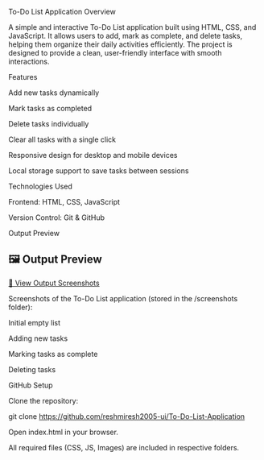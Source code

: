 To-Do List Application Overview

A simple and interactive To-Do List application built using HTML, CSS, and JavaScript. It allows users to add, mark as complete, and delete tasks, helping them organize their daily activities efficiently. The project is designed to provide a clean, user-friendly interface with smooth interactions.

Features

Add new tasks dynamically

Mark tasks as completed

Delete tasks individually

Clear all tasks with a single click

Responsive design for desktop and mobile devices

Local storage support to save tasks between sessions

Technologies Used

Frontend: HTML, CSS, JavaScript

Version Control: Git & GitHub

Output Preview
## 🖼️ Output Preview

[📄 View Output Screenshots](https://raw.githubusercontent.com/reshmiresh2005-ui/To-Do-List-Application/main/output%20screenshots.docx)

Screenshots of the To-Do List application (stored in the /screenshots folder):

Initial empty list

Adding new tasks

Marking tasks as complete

Deleting tasks

GitHub Setup

Clone the repository:

git clone https://github.com/reshmiresh2005-ui/To-Do-List-Application


Open index.html in your browser.

All required files (CSS, JS, Images) are included in respective folders.
